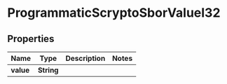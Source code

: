 

# ProgrammaticScryptoSborValueI32


## Properties

| Name | Type | Description | Notes |
|------------ | ------------- | ------------- | -------------|
|**value** | **String** |  |  |



